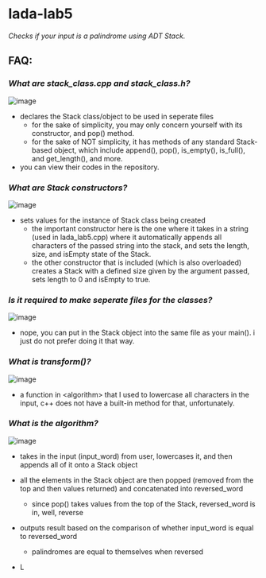 # lada-lab5
*Checks if your input is a palindrome using ADT Stack.*

## FAQ:

### *What are stack_class.cpp and stack_class.h?*
![image](https://user-images.githubusercontent.com/116419708/225888944-8c2d110f-4fd7-4faf-adad-c992ac477a98.png)
  - declares the Stack class/object to be used in seperate files
    - for the sake of simplicity, you may only concern yourself with its constructor, and pop() method.
    - for the sake of NOT simplicity, it has methods of any standard Stack-based object, which include append(), pop(), is_empty(), is_full(), and get_length(), and 
      more.
  - you can view their codes in the repository.
  
  
  
### *What are Stack constructors?*
![image](https://user-images.githubusercontent.com/116419708/225889107-b94c7436-19e3-4afe-9dc3-2f5826468d2a.png)
  - sets values for the instance of Stack class being created
    - the important constructor here is the one where it takes in a string (used in lada_lab5.cpp) where it automatically appends all characters of the
      passed string into the stack, and sets the length, size, and isEmpty state of the Stack.
    - the other constructor that is included (which is also overloaded) creates a Stack with a defined size given by the argument passed, sets length to 0 and isEmpty
      to true.
      
      
      
### *Is it required to make seperate files for the classes?*
![image](https://user-images.githubusercontent.com/116419708/225889325-3057d597-b1ee-41ff-aa73-2502a2fd31ba.png)
  - nope, you can put in the Stack object into the same file as your main(). i just do not prefer doing it that way.
      
      
      
### *What is transform()?*
![image](https://user-images.githubusercontent.com/116419708/225888864-7b35b03f-6239-48a1-b409-341896b7aec5.png)
  - a function in \<algorithm\> that I used to lowercase all characters in the input, c++ does not have a built-in method for that, unfortunately.



### *What is the algorithm?*
![image](https://user-images.githubusercontent.com/116419708/225889459-7f4af727-0399-446c-b7dc-d3aba61ec198.png)
  - takes in the input (input_word) from user, lowercases it, and then appends all of it onto a Stack object
  - all the elements in the Stack object are then popped (removed from the top and then values returned) and concatenated into reversed_word
    - since pop() takes values from the top of the Stack, reversed_word is in, well, reverse
  - outputs result based on the comparison of whether input_word is equal to reversed_word
    - palindromes are equal to themselves when reversed


- L
